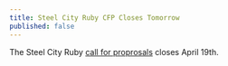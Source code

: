```yaml
---
title: Steel City Ruby CFP Closes Tomorrow
published: false
---
```


The Steel City Ruby [call for proprosals][cfp] closes April 19th.

[cfp]: LINK
